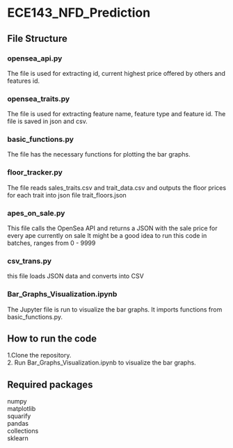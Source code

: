 # ECE143_NFD_Prediction

## File Structure
### opensea_api.py
The file is used for extracting id, current highest price offered by others and features id.
### opensea_traits.py
The file is used for extracting feature name, feature type and feature id. The file is saved in json and csv.
### basic_functions.py
The file has the necessary functions for plotting the bar graphs.
### floor_tracker.py
The file reads sales_traits.csv and trait_data.csv and outputs the floor prices for each trait into json file trait_floors.json
### apes_on_sale.py
This file calls the OpenSea API and returns a JSON with the sale price for every ape currently on sale
It might be a good idea to run this code in batches, ranges from 0 - 9999
### csv_trans.py
this file loads JSON data and converts into CSV
### Bar_Graphs_Visualization.ipynb
The Jupyter file is run to visualize the bar graphs. It imports functions from basic_functions.py.

## How to run the code
1.Clone the repository. <br>
2. Run Bar_Graphs_Visualization.ipynb to visualize the bar graphs.

## Required packages
numpy <br>
matplotlib <br>
squarify <br>
pandas <br>
collections <br>
sklearn <br>
